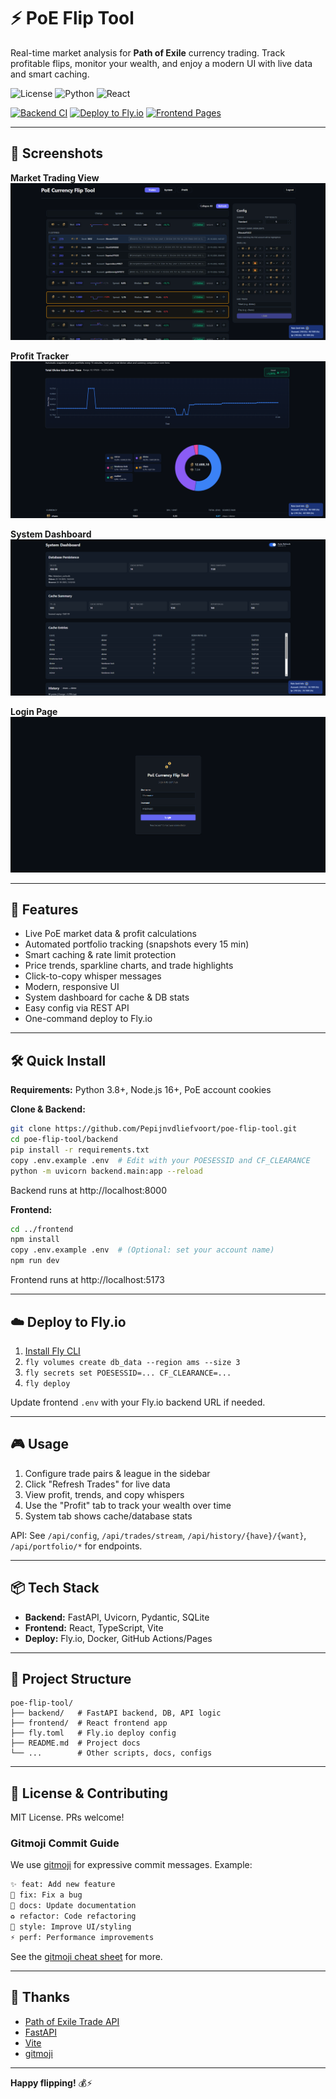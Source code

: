 
# ⚡ PoE Flip Tool

Real-time market analysis for **Path of Exile** currency trading. Track profitable flips, monitor your wealth, and enjoy a modern UI with live data and smart caching.

![License](https://img.shields.io/badge/license-MIT-blue.svg)
![Python](https://img.shields.io/badge/python-3.8+-blue.svg)
![React](https://img.shields.io/badge/react-18+-61DAFB.svg)

[![Backend CI](https://github.com/Pepijnvdliefvoort/poe-flip-tool/actions/workflows/backend-ci.yml/badge.svg)](https://github.com/Pepijnvdliefvoort/poe-flip-tool/actions/workflows/backend-ci.yml)
[![Deploy to Fly.io](https://github.com/Pepijnvdliefvoort/poe-flip-tool/actions/workflows/deploy-fly.yml/badge.svg)](https://github.com/Pepijnvdliefvoort/poe-flip-tool/actions/workflows/deploy-fly.yml)
[![Frontend Pages](https://github.com/Pepijnvdliefvoort/poe-flip-tool/actions/workflows/frontend-pages.yml/badge.svg)](https://github.com/Pepijnvdliefvoort/poe-flip-tool/actions/workflows/frontend-pages.yml)

---

## 📸 Screenshots

**Market Trading View**
![Trade Overview](image-0.png)

**Profit Tracker**
![Profit Tracker](image-1.png)

**System Dashboard**
![System Analytics](image-2.png)

**Login Page**
![Login Page](image-3.png)

---

## 🚀 Features

- Live PoE market data & profit calculations
- Automated portfolio tracking (snapshots every 15 min)
- Smart caching & rate limit protection
- Price trends, sparkline charts, and trade highlights
- Click-to-copy whisper messages
- Modern, responsive UI
- System dashboard for cache & DB stats
- Easy config via REST API
- One-command deploy to Fly.io

---

## 🛠️ Quick Install

**Requirements:** Python 3.8+, Node.js 16+, PoE account cookies

**Clone & Backend:**
```bash
git clone https://github.com/Pepijnvdliefvoort/poe-flip-tool.git
cd poe-flip-tool/backend
pip install -r requirements.txt
copy .env.example .env  # Edit with your POESESSID and CF_CLEARANCE
python -m uvicorn backend.main:app --reload
```
Backend runs at http://localhost:8000

**Frontend:**
```bash
cd ../frontend
npm install
copy .env.example .env  # (Optional: set your account name)
npm run dev
```
Frontend runs at http://localhost:5173

---

## ☁️ Deploy to Fly.io

1. [Install Fly CLI](https://fly.io/docs/hands-on/install-flyctl/)
2. `fly volumes create db_data --region ams --size 3`
3. `fly secrets set POESESSID=... CF_CLEARANCE=...`
4. `fly deploy`

Update frontend `.env` with your Fly.io backend URL if needed.

---

## 🎮 Usage

1. Configure trade pairs & league in the sidebar
2. Click "Refresh Trades" for live data
3. View profit, trends, and copy whispers
4. Use the "Profit" tab to track your wealth over time
5. System tab shows cache/database stats

API: See `/api/config`, `/api/trades/stream`, `/api/history/{have}/{want}`, `/api/portfolio/*` for endpoints.

---

## 📦 Tech Stack

- **Backend:** FastAPI, Uvicorn, Pydantic, SQLite
- **Frontend:** React, TypeScript, Vite
- **Deploy:** Fly.io, Docker, GitHub Actions/Pages

---



## 📁 Project Structure

```
poe-flip-tool/
├── backend/   # FastAPI backend, DB, API logic
├── frontend/  # React frontend app
├── fly.toml   # Fly.io deploy config
├── README.md  # Project docs
└── ...        # Other scripts, docs, configs
```

---

## 📝 License & Contributing

MIT License. PRs welcome!

### Gitmoji Commit Guide

We use [gitmoji](https://gitmoji.dev/) for expressive commit messages. Example:

```bash
✨ feat: Add new feature
🐛 fix: Fix a bug
📝 docs: Update documentation
♻️ refactor: Code refactoring
🎨 style: Improve UI/styling
⚡️ perf: Performance improvements
```

See the [gitmoji cheat sheet](https://gitmoji.dev/) for more.

---

## 🙏 Thanks

- [Path of Exile Trade API](https://www.pathofexile.com/trade)
- [FastAPI](https://fastapi.tiangolo.com/)
- [Vite](https://vitejs.dev/)
- [gitmoji](https://gitmoji.dev/)

---

**Happy flipping!** 💰⚡